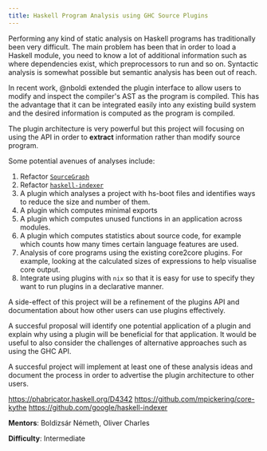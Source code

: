```yaml
---
title: Haskell Program Analysis using GHC Source Plugins
---
```


Performing any kind of static analysis on Haskell programs has traditionally
been very difficult. The main problem has been that in order to load a Haskell
module, you need to know a lot of additional information such as where dependencies
exist, which preprocessors to run and so on.  Syntactic analysis is somewhat possible
but semantic analysis has been out of reach.

In recent work, @nboldi extended the plugin interface to allow users to modify
and inspect the compiler's AST as the program is compiled. This has the advantage that
it can be integrated easily into any existing build system and the desired information
is computed as the program is compiled.

The plugin architecture is very powerful but this project will focusing on using
the API in order to **extract** information rather than modify source program.

Some potential avenues of analyses include:

1. Refactor [`SourceGraph`](https://github.com/ivan-m/SourceGraph)
2. Refactor [`haskell-indexer`](https://github.com/google/haskell-indexer)
3. A plugin which analyses a project with hs-boot files and identifies
    ways to reduce the size and number of them.
4. A plugin which computes minimal exports
5. A plugin which computes unused functions in an application across modules.
6. A plugin which computes statistics about source code, for example which counts
    how many times certain language features are used.
7. Analysis of core programs using the existing core2core plugins. For example,
    looking at the calculated sizes of expressions to help visualise core output.
8. Integrate using plugins with `nix` so that it is easy for use to specify they
    want to run plugins in a declarative manner.

A side-effect of this project will be a refinement of the plugins API and
documentation about how other users can use plugins effectively.

A succesful proposal will identify one potential application of a plugin and explain
why using a plugin will be beneficial for that application. It would be useful to
also consider the challenges of alternative approaches such as using the GHC API.

A succesful project will implement at least one of these analysis ideas and document
the process in order to advertise the plugin architecture to other users.

https://phabricator.haskell.org/D4342
https://github.com/mpickering/core-kythe
https://github.com/google/haskell-indexer



**Mentors**: Boldizsár Németh, Oliver Charles

**Difficulty**: Intermediate
